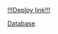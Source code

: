 <a href="https://practice-production-ace4.up.railway.app/api/#/">!!!Deploy link!!!</a>
  <p></p>
<a href="https://railway.app/project/c27cecd7-77f0-4ef2-8be6-e24248884525">Database</a>
